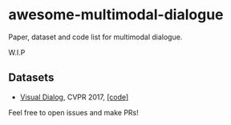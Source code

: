 # awesome-multimodal-dialogue
Paper, dataset and code list for multimodal dialogue.

W.I.P

## Datasets
- [Visual Dialog](https://arxiv.org/abs/1611.08669), CVPR 2017, [[code]](https://github.com/batra-mlp-lab/visdial)



Feel free to open issues and make PRs!
